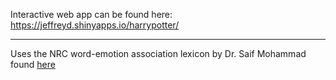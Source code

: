 Interactive web app can be found here: https://jeffreyd.shinyapps.io/harrypotter/

___

Uses the NRC word-emotion association lexicon by Dr. Saif Mohammad found [here](https://saifmohammad.com/WebPages/NRC-Emotion-Lexicon.htm)
